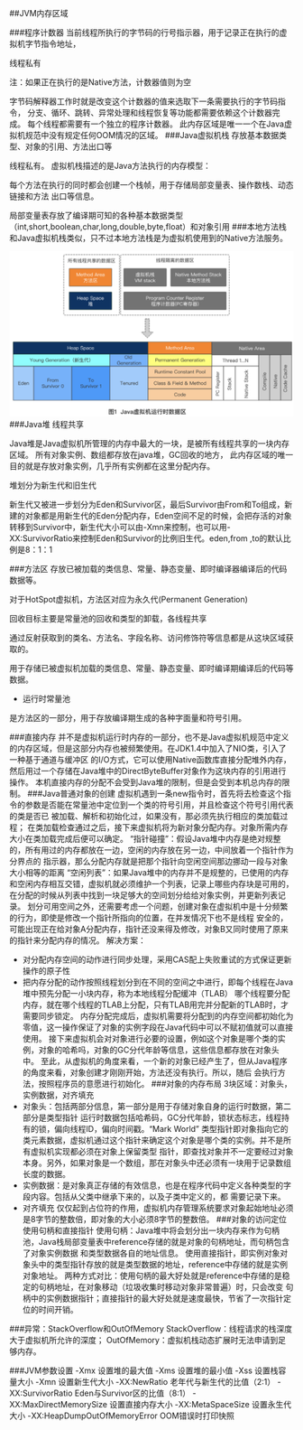 ##JVM内存区域

###程序计数器
当前线程所执行的字节码的行号指示器，用于记录正在执行的虚拟机字节指令地址，

线程私有

注：如果正在执行的是Native方法，计数器值则为空

字节码解释器工作时就是改变这个计数器的值来选取下一条需要执行的字节码指令，
分支、循环、跳转、异常处理和线程恢复等功能都需要依赖这个计数器完成。
每个线程都需要有一个独立的程序计数器。
此内存区域是唯一一个在Java虚拟机规范中没有规定任何OOM情况的区域。
###Java虚拟机栈
存放基本数据类型、对象的引用、方法出口等

线程私有。
虚拟机栈描述的是Java方法执行的内存模型：

每个方法在执行的同时都会创建一个栈帧，用于存储局部变量表、操作数栈、动态链接和方法
出口等信息。

局部变量表存放了编译期可知的各种基本数据类型（int,short,boolean,char,long,double,byte,float）和对象引用
###本地方法栈
和Java虚拟机栈类似，只不过本地方法栈是为虚拟机使用到的Native方法服务。

![图示](JVM运行时数据区.png)
###Java堆
线程共享

Java堆是Java虚拟机所管理的内存中最大的一块，是被所有线程共享的一块内存区域。
所有对象实例、数组都存放在java堆，GC回收的地方，
此内存区域的唯一目的就是存放对象实例，几乎所有实例都在这里分配内存。

堆划分为新生代和旧生代

新生代又被进一步划分为Eden和Survivor区，最后Survivor由From和To组成，新建的对象都是用新生代的Eden分配内存，Eden空间不足的时候，会把存活的对象转移到Survivor中，新生代大小可以由-Xmn来控制，也可以用-XX:SurvivorRatio来控制Eden和Survivor的比例旧生代。eden,from ,to的默认比例是8：1：1

###方法区
存放已被加载的类信息、常量、静态变量、即时编译器编译后的代码数据等。

对于HotSpot虚拟机，方法区对应为永久代(Permanent Generation)

回收目标主要是常量池的回收和类型的卸载，各线程共享

通过反射获取到的类名、方法名、字段名称、访问修饰符等信息都是从这块区域获取的。

用于存储已被虚拟机加载的类信息、常量、静态变量、即时编译期编译后的代码等数据。
* 运行时常量池

是方法区的一部分，用于存放编译期生成的各种字面量和符号引用。

###直接内存
并不是虚拟机运行时内存的一部分，也不是Java虚拟机规范中定义的内存区域，但是这部分内存也被频繁使用。在JDK1.4中加入了NIO类，引入了一种基于通道与缓冲区
的I/O方式，它可以使用Native函数库直接分配堆外内存，然后用过一个存储在Java堆中的DirectByteBuffer对象作为这块内存的引用进行
操作。
本机直接内存的分配不会受到Java堆的限制，但是会受到本机总内存的限制。
###Java普通对象的创建
虚拟机遇到一条new指令时，首先将去检查这个指令的参数是否能在常量池中定位到一个类的符号引用，并且检查这个符号引用代表的类是否已
被加载、解析和初始化过，如果没有，那必须先执行相应的类加载过程；
在类加载检查通过之后，接下来虚拟机将为新对象分配内存。对象所需内存大小在类加载完成后便可以确定。
“指针碰撞”：假设Java堆中内存是绝对规整的，所有用过的内存都放在一边，空闲的内存放在另一边，中间放着一个指针作为分界点的
指示器，那么分配内存就是把那个指针向空闲空间那边挪动一段与对象大小相等的距离
“空闲列表”：如果Java堆中的内存并不是规整的，已使用的内存和空闲内存相互交错，虚拟机就必须维护一个列表，记录上哪些内存块是可用的，
在分配的时候从列表中找到一块足够大的空间划分给给对象实例，并更新列表记录。
划分可用空间之外，还需要考虑一个问题，创建对象在虚拟机中是十分频繁的行为，即使是修改一个指针所指向的位置，在并发情况下也不是线程
安全的，可能出现正在给对象A分配内存，指针还没来得及修改，对象B又同时使用了原来的指针来分配内存的情况。
解决方案：
* 对分配内存空间的动作进行同步处理，采用CAS配上失败重试的方式保证更新操作的原子性
* 把内存分配的动作按照线程划分到在不同的空间之中进行，即每个线程在Java堆中预先分配一小块内存，称为本地线程分配缓冲（TLAB）
哪个线程要分配内存，就在哪个线程的TLAB上分配，只有TLAB用完并分配新的TLAB时，才需要同步锁定。
内存分配完成后，虚拟机需要将分配到的内存空间都初始化为零值，这一操作保证了对象的实例字段在Java代码中可以不赋初值就可以直接
使用。
接下来虚拟机会对对象进行必要的设置，例如这个对象是哪个类的实例，对象的哈希吗，对象的GC分代年龄等信息，这些信息都存放在对象头中。
至此，从虚拟机的角度来看，一个新的对象已经产生了，但从Java程序的角度来看，对象创建才刚刚开始，<init>方法还没有执行。所以，随后
会执行<init>方法，按照程序员的意愿进行初始化。
###对象的内存布局
3块区域：对象头，实例数据，对齐填充
* 对象头：包括两部分信息，第一部分是用于存储对象自身的运行时数据，第二部分是类型指针
运行时数据包括哈希码，GC分代年龄，锁状态标志，线程持有的锁，偏向线程ID，偏向时间戳。“Mark World”
类型指针即对象指向它的类元素数据，虚拟机通过这个指针来确定这个对象是哪个类的实例。并不是所有虚拟机实现都必须在对象上保留类型
指针，即查找对象并不一定要经过对象本身。另外，如果对象是一个数组，那在对象头中还必须有一块用于记录数组长度的数据。
* 实例数据：是对象真正存储的有效信息，也是在程序代码中定义各种类型的字段内容。包括从父类中继承下来的，以及子类中定义的，都
需要记录下来。
* 对齐填充
仅仅起到占位符的作用，虚拟机内存管理系统要求对象起始地址必须是8字节的整数倍，即对象的大小必须8字节的整数倍。
###对象的访问定位
使用句柄和直接指针
使用句柄：Java堆中将会划分出一块内存来作为句柄池，Java栈局部变量表中reference存储的就是对象的句柄地址，而句柄包含了对象实例数据
和类型数据各自的地址信息。
使用直接指针，即实例对象对象头中的类型指针存放的就是类型数据的地址，reference中存储的就是实例对象地址。
两种方式对比：使用句柄的最大好处就是reference中存储的是稳定的句柄地址，在对象移动（垃圾收集时移动对象非常普遍）时，只会改变
句柄中的实例数据指针；直接指针的最大好处就是速度最快，节省了一次指针定位的时间开销。

###异常：StackOverflow和OutOfMemory
StackOverflow：线程请求的栈深度大于虚拟机所允许的深度；
OutOfMemory：虚拟机栈动态扩展时无法申请到足够内存。

###JVM参数设置
-Xmx 设置堆的最大值
-Xms 设置堆的最小值
-Xss 设置栈容量大小
-Xmn 设置新生代大小
-XX:NewRatio 老年代与新生代的比值（2:1）
-XX:SurvivorRatio Eden与Survivor区的比值（8:1）
-XX:MaxDirectMemorySize 设置直接内存大小
-XX:MetaSpaceSize 设置永生代大小
-XX:HeapDumpOutOfMemoryError OOM错误时打印快照
 